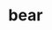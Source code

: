 ---
layout: animals&nature
title: bear
emoji: bear
permalink: 🐻.html
image: assets/img/3moji/bear.png
---